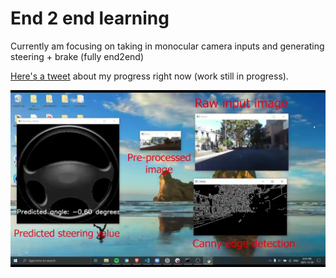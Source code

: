 # End 2 end learning

Currently am focusing on taking in monocular camera inputs and generating steering + brake (fully end2end)

<a href="https://twitter.com/srianumakonda/status/1465469834431447040">Here's a tweet</a> about my progress right now (work still in progress).

[![Watch the video](examples/thumbnail.jpg)](https://youtu.be/vPxW7LrYtUU)